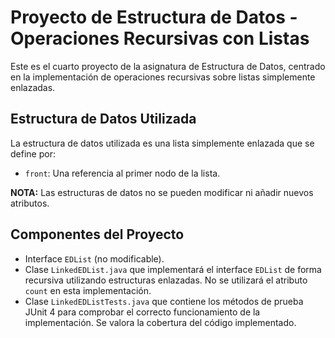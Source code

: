 # Proyecto de Estructura de Datos - Operaciones Recursivas con Listas

Este es el cuarto proyecto de la asignatura de Estructura de Datos, centrado en la implementación de operaciones recursivas sobre listas simplemente enlazadas.

## Estructura de Datos Utilizada

La estructura de datos utilizada es una lista simplemente enlazada que se define por:
- `front`: Una referencia al primer nodo de la lista.

**NOTA:** Las estructuras de datos no se pueden modificar ni añadir nuevos atributos.

## Componentes del Proyecto

- Interface `EDList` (no modificable).
- Clase `LinkedEDList.java` que implementará el interface `EDList` de forma recursiva utilizando estructuras enlazadas. No se utilizará el atributo `count` en esta implementación.
- Clase `LinkedEDListTests.java` que contiene los métodos de prueba JUnit 4 para comprobar el correcto funcionamiento de la implementación. Se valora la cobertura del código implementado.
